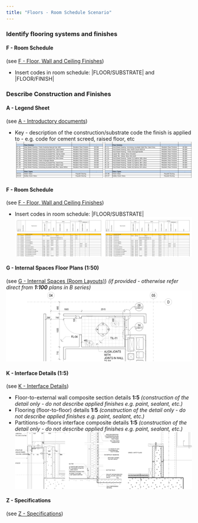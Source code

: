 ```yaml
---
title: "Floors - Room Schedule Scenario"
---
```

### Identify flooring systems and finishes

#### F - Room Schedule
(see [F - Floor, Wall and Ceiling Finishes](notes/2_Alphabet/F%20-%20Floor,%20Wall%20and%20Ceiling%20Finishes.md))
- Insert codes in room schedule: \|FLOOR/SUBSTRATE\| and  \|FLOOR/FINISH\| 

### Describe Construction and Finishes

#### A - Legend Sheet
(see [A - Introductory documents](notes/2_Alphabet/A%20-%20Introductory%20documents.md))
- Key - description of the construction/substrate code the finish is applied to - e.g. code for cement screed, raised floor, etc
![01-image 5](notes/3_Building%20Components/assets/01-image%205.svg)

#### F - Room Schedule
(see [F - Floor, Wall and Ceiling Finishes](notes/2_Alphabet/F%20-%20Floor,%20Wall%20and%20Ceiling%20Finishes.md))
- Insert codes in room schedule: \|FLOOR/SUBSTRATE\|
![02-image 5](notes/3_Building%20Components/assets/02-image%205.svg)


#### G - Internal Spaces Floor Plans (1:50)
(see [G - Internal Spaces (Room Layouts)](notes/2_Alphabet/G%20-%20Internal%20Spaces%20(Room%20Layouts).md))
_(if provided - otherwise refer direct from **1:100** plans in B series)_
![03-image 5](notes/3_Building%20Components/assets/03-image%205.svg)

#### K - Interface Details (1:5)
(see [K - Interface Details](notes/2_Alphabet/K%20-%20Interface%20Details.md))
- Floor-to-external wall composite section details **1:5** _(construction of the detail only - do not describe applied finishes e.g. paint, sealant, etc.)_
- Flooring (floor-to-floor) details **1:5** _(construction of the detail only - do not describe applied finishes e.g. paint, sealant, etc.)_
- Partitions-to-floors interface composite details **1:5** _(construction of the detail only - do not describe applied finishes e.g. paint, sealant, etc.)_
![04-image 4](notes/3_Building%20Components/assets/04-image%204.svg)

#### Z - Specifications
(see [Z - Specifications](notes/2_Alphabet/Z%20-%20Specifications.md))